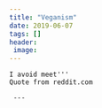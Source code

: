 ```yaml
---
title: "Veganism"
date: 2019-06-07
tags: []
header:
 image:
---
```

```I am a social vegan.
I avoid meet'''
Quote from reddit.com

 ---
